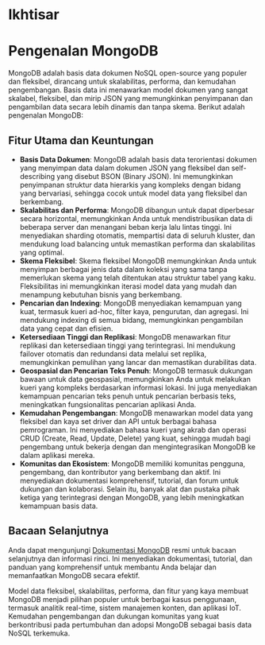 # Ikhtisar

# Pengenalan MongoDB

MongoDB adalah basis data dokumen NoSQL open-source yang populer dan fleksibel, dirancang untuk skalabilitas, performa, dan kemudahan pengembangan. Basis data ini menawarkan model dokumen yang sangat skalabel, fleksibel, dan mirip JSON yang memungkinkan penyimpanan dan pengambilan data secara lebih dinamis dan tanpa skema. Berikut adalah pengenalan MongoDB:

## Fitur Utama dan Keuntungan

- **Basis Data Dokumen**: MongoDB adalah basis data terorientasi dokumen yang menyimpan data dalam dokumen JSON yang fleksibel dan self-describing yang disebut BSON (Binary JSON). Ini memungkinkan penyimpanan struktur data hierarkis yang kompleks dengan bidang yang bervariasi, sehingga cocok untuk model data yang fleksibel dan berkembang.
- **Skalabilitas dan Performa**: MongoDB dibangun untuk dapat diperbesar secara horizontal, memungkinkan Anda untuk mendistribusikan data di beberapa server dan menangani beban kerja lalu lintas tinggi. Ini menyediakan sharding otomatis, mempartisi data di seluruh kluster, dan mendukung load balancing untuk memastikan performa dan skalabilitas yang optimal.
- **Skema Fleksibel**: Skema fleksibel MongoDB memungkinkan Anda untuk menyimpan berbagai jenis data dalam koleksi yang sama tanpa memerlukan skema yang telah ditentukan atau struktur tabel yang kaku. Fleksibilitas ini memungkinkan iterasi model data yang mudah dan menampung kebutuhan bisnis yang berkembang.
- **Pencarian dan Indexing**: MongoDB menyediakan kemampuan yang kuat, termasuk kueri ad-hoc, filter kaya, pengurutan, dan agregasi. Ini mendukung indexing di semua bidang, memungkinkan pengambilan data yang cepat dan efisien.
- **Ketersediaan Tinggi dan Replikasi**: MongoDB menawarkan fitur replikasi dan ketersediaan tinggi yang terintegrasi. Ini mendukung failover otomatis dan redundansi data melalui set replika, memungkinkan pemulihan yang lancar dan memastikan durabilitas data.
- **Geospasial dan Pencarian Teks Penuh**: MongoDB termasuk dukungan bawaan untuk data geospasial, memungkinkan Anda untuk melakukan kueri yang kompleks berdasarkan informasi lokasi. Ini juga menyediakan kemampuan pencarian teks penuh untuk pencarian berbasis teks, meningkatkan fungsionalitas pencarian aplikasi Anda.
- **Kemudahan Pengembangan**: MongoDB menawarkan model data yang fleksibel dan kaya set driver dan API untuk berbagai bahasa pemrograman. Ini menyediakan bahasa kueri yang akrab dan operasi CRUD (Create, Read, Update, Delete) yang kuat, sehingga mudah bagi pengembang untuk bekerja dengan dan mengintegrasikan MongoDB ke dalam aplikasi mereka.
- **Komunitas dan Ekosistem**: MongoDB memiliki komunitas pengguna, pengembang, dan kontributor yang berkembang dan aktif. Ini menyediakan dokumentasi komprehensif, tutorial, dan forum untuk dukungan dan kolaborasi. Selain itu, banyak alat dan pustaka pihak ketiga yang terintegrasi dengan MongoDB, yang lebih meningkatkan kemampuan basis data.

## Bacaan Selanjutnya

Anda dapat mengunjungi [Dokumentasi MongoDB](https://docs.mongodb.com/) resmi untuk bacaan selanjutnya dan informasi rinci. Ini menyediakan dokumentasi, tutorial, dan panduan yang komprehensif untuk membantu Anda belajar dan memanfaatkan MongoDB secara efektif.

Model data fleksibel, skalabilitas, performa, dan fitur yang kaya membuat MongoDB menjadi pilihan populer untuk berbagai kasus penggunaan, termasuk analitik real-time, sistem manajemen konten, dan aplikasi IoT. Kemudahan pengembangan dan dukungan komunitas yang kuat berkontribusi pada pertumbuhan dan adopsi MongoDB sebagai basis data NoSQL terkemuka.
